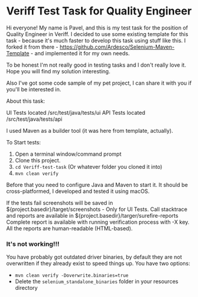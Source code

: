 Veriff Test Task for Quality Engineer
=======================

Hi everyone! My name is Pavel, and this is my test task for the position of Quality Engineer in Veriff.
I decided to use some existing template for this task - because it's much faster to develop this task using stuff like this.
I forked it from there - https://github.com/Ardesco/Selenium-Maven-Template - and implemented it for my own needs.

To be honest I'm not really good in testing tasks and I don't really love it.
Hope you will find my solution interesting.

Also I've got some code sample of my pet project, I can share it with you if you'll be interested in.

About this task:

UI Tests located /src/test/java/tests/ui
API Tests located /src/test/java/tests/api

I used Maven as a builder tool (it was here from template, actually).

To Start tests:

1. Open a terminal window/command prompt
2. Clone this project.
3. `cd Veriff-test-task` (Or whatever folder you cloned it into)
4. `mvn clean verify`

Before that you need to configure Java and Maven to start it. It should be cross-platformed, I developed and tested it using macOS.

If the tests fail screenshots will be saved in ${project.basedir}/target/screenshots - Only for UI Tests.
Call stacktrace and reports are available in ${project.basedir}/targer/surefire-reports
Complete report is available with running verification process with -X key. All the reports are human-readable (HTML-based).

### It's not working!!!

You have probably got outdated driver binaries, by default they are not overwritten if they already exist to speed things up.  You have two options:

- `mvn clean verify -Doverwrite.binaries=true`
- Delete the `selenium_standalone_binaries` folder in your resources directory
